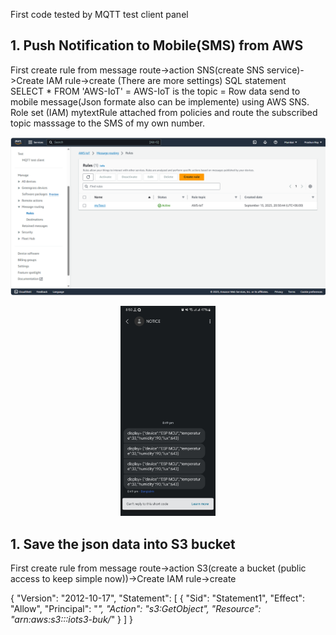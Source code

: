First code tested by MQTT test client panel<br>

## 1. Push Notification to Mobile(SMS) from AWS 
First create rule from message route->action SNS(create SNS service)->Create IAM rule->create (There are more settings)
SQL statement <br> 
SELECT * FROM 'AWS-IoT' = AWS-IoT is the topic = Row data send to mobile message(Json formate also can be implemente) using AWS SNS.<br>
Role set (IAM) mytextRule attached from policies and route the subscribed topic masssage to the SMS of my own number.

<p align="center">
  <img src="https://github.com/prashun06/AWS_IoT_Core_project/blob/main/Images/SNS.png" alt="AWS Message routing panal"/>
</p>
<p align="center">
  <img src="https://github.com/prashun06/AWS_IoT_Core_project/blob/main/Images/text%20Mesg.jpg" width="30%" height="10%" />
</p>

## 1. Save the json data into S3 bucket

First create rule from message route->action S3(create a bucket (public access to keep simple now))->Create IAM rule->create


{
    "Version": "2012-10-17",
    "Statement": [
        {
            "Sid": "Statement1",
            "Effect": "Allow",
            "Principal": "*",
            "Action": "s3:GetObject",
            "Resource": "arn:aws:s3:::iots3-buk/*"
        }
    ]
}
